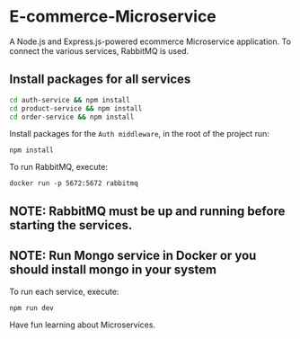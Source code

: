 # E-commerce-Microservice
A Node.js and Express.js-powered ecommerce Microservice application. To connect the various services, RabbitMQ is used.

## Install packages for all services
```bash
cd auth-service && npm install
cd product-service && npm install
cd order-service && npm install
```
Install packages for the `Auth middleware`, in the root of the project run:

`npm install`

To run RabbitMQ, execute:

`docker run -p 5672:5672 rabbitmq`

## NOTE: RabbitMQ must be up and running before starting the services.
## NOTE: Run Mongo service in Docker or you should install mongo in your system

To run each service, execute:

`npm run dev`


Have fun learning about Microservices.
